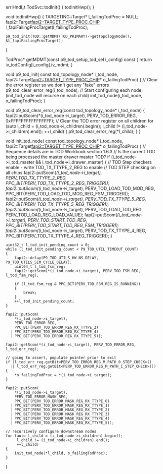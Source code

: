 errlHndl_t TodSvc::todInit()
{
    todInitHwp();
}

void todInitHwp()
{
    TARGETING::Target* l_failingTodProc = NULL;
    fapi2::Target<fapi2::TARGET_TYPE_PROC_CHIP> l_fapiFailingProcTarget(l_failingTodProc);

    p9_tod_init(TOD::getMDMT(TOD_PRIMARY)->getTopologyNode(), &l_fapiFailingProcTarget);
}

TodProc* getMDMT(const p9_tod_setup_tod_sel i_config) const
{
    return iv_todConfig[i_config].iv_mdmt;
}

void p9_tod_init(
    const tod_topology_node* i_tod_node,
    fapi2::Target<fapi2::TARGET_TYPE_PROC_CHIP>* o_failingTodProc)
{
    // Clear the error register so we don't get any "fake" errors
    p9_tod_clear_error_reg(i_tod_node);
    // Start configuring each node; (init_tod_node will recurse on each child)
    init_tod_node(i_tod_node, o_failingTodProc);
}

void p9_tod_clear_error_reg(const tod_topology_node* i_tod_node)
{
    fapi2::putScom(*(i_tod_node->i_target), PERV_TOD_ERROR_REG, 0xFFFFFFFFFFFFFFFF);
    // Clear the TOD error register on all children
    for (auto l_child = (i_tod_node->i_children).begin();
         l_child != (i_tod_node->i_children).end();
         ++l_child)
    {
        p9_tod_clear_error_reg(*l_child);
    }
}

void init_tod_node(
    const tod_topology_node* i_tod_node,
    fapi2::Target<fapi2::TARGET_TYPE_PROC_CHIP>* o_failingTodProc)
{
    // Sequence details are in TOD Workbook section 1.6.3
    // Is the current TOD being processed the master drawer master TOD?
    if (i_tod_node->i_tod_master && i_tod_node->i_drawer_master)
    {
        // TOD Step checkers enable - write TOD_TX_TTYPE_2_REG to enable
        // TOD STEP checking on all chips
        fapi2::putScom(*(i_tod_node->i_target), PERV_TOD_TX_TTYPE_2_REG, PPC_BIT(PERV_TOD_TX_TTYPE_2_REG_TRIGGER));
        fapi2::putScom(*(i_tod_node->i_target), PERV_TOD_LOAD_TOD_MOD_REG, PPC_BIT(PERV_TOD_LOAD_TOD_MOD_REG_FSM_TRIGGER));
        fapi2::putScom(*(i_tod_node->i_target), PERV_TOD_TX_TTYPE_5_REG, PPC_BIT(PERV_TOD_TX_TTYPE_5_REG_TRIGGER));
        fapi2::putScom(*(i_tod_node->i_target), PERV_TOD_LOAD_TOD_REG, PERV_TOD_LOAD_REG_LOAD_VALUE);
        fapi2::putScom(*(i_tod_node->i_target), PERV_TOD_START_TOD_REG, PPC_BIT(PERV_TOD_START_TOD_REG_FSM_TRIGGER));
        fapi2::putScom(*(i_tod_node->i_target), PERV_TOD_TX_TTYPE_4_REG, PPC_BIT(PERV_TOD_TX_TTYPE_4_REG_TRIGGER));
    }

    uint32_t l_tod_init_pending_count = 0;
    while (l_tod_init_pending_count < P9_TOD_UTIL_TIMEOUT_COUNT)
    {
        fapi2::delay(P9_TOD_UTILS_HW_NS_DELAY, P9_TOD_UTILS_SIM_CYCLE_DELAY);
        uint64_t l_tod_fsm_reg;
        fapi2::getScom(*(i_tod_node->i_target), PERV_TOD_FSM_REG, l_tod_fsm_reg);

        if (l_tod_fsm_reg & PPC_BIT(PERV_TOD_FSM_REG_IS_RUNNING))
        {
            break;
        }
        ++l_tod_init_pending_count;
    }

    fapi2::putScom(
        *(i_tod_node->i_target),
        PERV_TOD_ERROR_REG,
        PPC_BIT(PERV_TOD_ERROR_REG_RX_TTYPE_2)
      | PPC_BIT(PERV_TOD_ERROR_REG_RX_TTYPE_4)
      | PPC_BIT(PERV_TOD_ERROR_REG_RX_TTYPE_5));

    fapi2::getScom(*(i_tod_node->i_target), PERV_TOD_ERROR_REG, l_tod_err_reg);

    // going to assert, populate pointer prior to exit
    if (l_tod_err_reg.getBit<PERV_TOD_ERROR_REG_M_PATH_0_STEP_CHECK>()
      || l_tod_err_reg.getBit<PERV_TOD_ERROR_REG_M_PATH_1_STEP_CHECK>())
    {
        *o_failingTodProc = *(i_tod_node->i_target);
    }

    fapi2::putScom(
        *(i_tod_node->i_target),
        PERV_TOD_ERROR_MASK_REG,
        PPC_BIT(PERV_TOD_ERROR_MASK_REG_RX_TTYPE_0)
      | PPC_BIT(PERV_TOD_ERROR_MASK_REG_RX_TTYPE_1)
      | PPC_BIT(PERV_TOD_ERROR_MASK_REG_RX_TTYPE_2)
      | PPC_BIT(PERV_TOD_ERROR_MASK_REG_RX_TTYPE_3)
      | PPC_BIT(PERV_TOD_ERROR_MASK_REG_RX_TTYPE_4)
      | PPC_BIT(PERV_TOD_ERROR_MASK_REG_RX_TTYPE_5));

    // recursively configure downstream nodes
    for (auto l_child = (i_tod_node->i_children).begin();
         l_child != (i_tod_node->i_children).end();
         ++l_child)
    {
        init_tod_node(*l_child, o_failingTodProc);
    }
}
